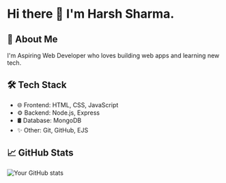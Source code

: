 # Hi there 👋 I'm Harsh Sharma.

## 🚀 About Me
I'm Aspiring Web Developer who loves building web apps and learning new tech.

## 🛠️ Tech Stack
- 🌐 Frontend: HTML, CSS, JavaScript
- ⚙️ Backend: Node.js, Express
- 🛢️ Database: MongoDB
- ✨ Other: Git, GitHub, EJS

## 📈 GitHub Stats
![Your GitHub stats](https://github-readme-stats.vercel.app/api?username=yourusername&show_icons=true&theme=tokyonight)


